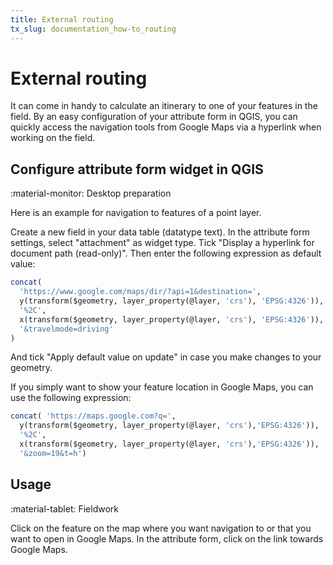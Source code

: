 ```yaml
---
title: External routing
tx_slug: documentation_how-to_routing
---
```


# External routing

It can come in handy to calculate an itinerary to one of your features in the field.
By an easy configuration of your attribute form in QGIS, you can quickly access the navigation tools from Google Maps via a hyperlink when working on the field.

## Configure attribute form widget in QGIS
:material-monitor: Desktop preparation

Here is an example for navigation to features of a point layer.

Create a new field in your data table (datatype text).
In the attribute form settings, select "attachment" as widget type.
Tick "Display a hyperlink for document path (read-only)".
Then enter the following expression as default value:

```sql
concat(
  'https://www.google.com/maps/dir/?api=1&destination=',
  y(transform($geometry, layer_property(@layer, 'crs'), 'EPSG:4326')),
  '%2C',
  x(transform($geometry, layer_property(@layer, 'crs'), 'EPSG:4326')),
  '&travelmode=driving'
)
```

And tick "Apply default value on update" in case you make changes to your geometry.

If you simply want to show your feature location in Google Maps, you can use the following expression:

```sql
concat( 'https://maps.google.com?q=',
  y(transform($geometry, layer_property(@layer, 'crs'),'EPSG:4326')),
  '%2C',
  x(transform($geometry, layer_property(@layer, 'crs'),'EPSG:4326')),
  '&zoom=19&t=h')
```

## Usage
:material-tablet: Fieldwork

Click on the feature on the map where you want navigation to or that you want to open in Google Maps. In the attribute form, click on the link towards Google Maps.
